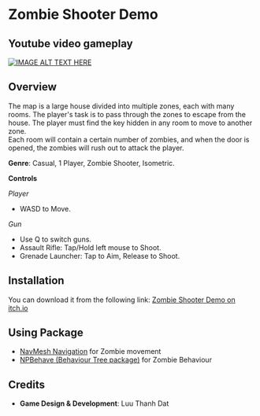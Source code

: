 # Zombie Shooter Demo
## Youtube video gameplay
[![IMAGE ALT TEXT HERE](https://img.youtube.com/vi/KpMtxHSz0bE/0.jpg)](https://www.youtube.com/watch?v=KpMtxHSz0bE)

## Overview

The map is a large house divided into multiple zones, each with many rooms. The player's task is to pass through the zones to escape from the house. The player must find the key hidden in any room to move to another zone.  
Each room will contain a certain number of zombies, and when the door is opened, the zombies will rush out to attack the player.

**Genre**:  Casual, 1 Player, Zombie Shooter, Isometric.

**Controls**  

*Player*
- WASD to Move.

*Gun*  
- Use Q to switch guns.
- Assault Rifle: Tap/Hold left mouse to Shoot.
- Grenade Launcher: Tap to Aim, Release to Shoot.

## Installation

You can download it from the following link: [Zombie Shooter Demo on itch.io](https://luuthanhdat.itch.io/zombie-shooter-demo)

## Using Package
- [NavMesh Navigation](https://docs.unity3d.com/Packages/com.unity.ai.navigation@2.0/manual/CreateNavMesh.html) for Zombie movement
- [NPBehave (Behaviour Tree package)](https://github.com/meniku/NPBehave) for Zombie Behaviour

## Credits

- **Game Design & Development**: Luu Thanh Dat


